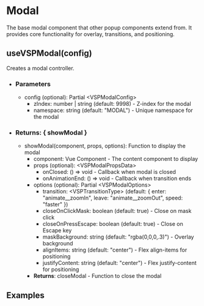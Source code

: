 # Modal

The base modal component that other popup components extend from. It provides core functionality for overlay, transitions, and positioning.

## useVSPModal(config)

Creates a modal controller.

- ### Parameters
  - config (optional): Partial \<VSPModalConfig\>
    - zIndex: number | string (default: 9998) - Z-index for the modal
    - namespace: string (default: "MODAL") - Unique namespace for the modal

- ### Returns: \{ showModal \}
  - showModal(component, props, options): Function to display the modal
    - component: Vue Component - The content component to display
    - props (optional): \<VSPModalPropsData\>
      - onClosed: () => void - Callback when modal is closed
      - onAnimationEnd: () => void - Callback when transition ends
    - options (optional): Partial \<VSPModalOptions\>
      - transition: \<VSPTransitionType\> (default: { enter: "animate__zoomIn", leave: "animate__zoomOut", speed: "faster" })
      - closeOnClickMask: boolean (default: true) - Close on mask click
      - closeOnPressEscape: boolean (default: true) - Close on Escape key
      - maskBackground: string (default: "rgba(0,0,0,.3)") - Overlay background
      - alignItems: string (default: "center") - Flex align-items for positioning
      - justifyContent: string (default: "center") - Flex justify-content for positioning
    - **Returns**: closeModal - Function to close the modal

## Examples

<DemoPreview dir="demos/modal" />
